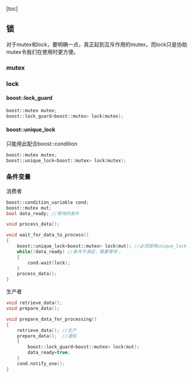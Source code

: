[toc]

## 锁

对于mutex和lock，要明确一点，真正起到互斥作用的mutex，而lock只是协助mutex令我们在使用时更方便。

### mutex




### lock
#### boost::lock_guard
```cpp
boost::mutex mutex;
boost::lock_guard<boost::mutex> lock(mutex);
```

#### boost::unique_lock
只能用此配合boost::condition
```cpp
boost::mutex mutex;
boost::unique_lock<boost::mutex> lock(mutex);
```



### 条件变量

消费者
```cpp
boost::condition_variable cond;
boost::mutex mut;
bool data_ready; //等待的条件

void process_data();

void wait_for_data_to_process()
{
    boost::unique_lock<boost::mutex> lock(mut); //必须使用unique_lock
    while(!data_ready) //条件不满足，需要等待；
    {
        cond.wait(lock);
    }
    process_data();
}
```

生产者
```cpp
void retrieve_data();
void prepare_data();

void prepare_data_for_processing()
{
    retrieve_data(); //生产
    prepare_data();  //通知
    {
        boost::lock_guard<boost::mutex> lock(mut);
        data_ready=true;
    }
    cond.notify_one();
}
```
